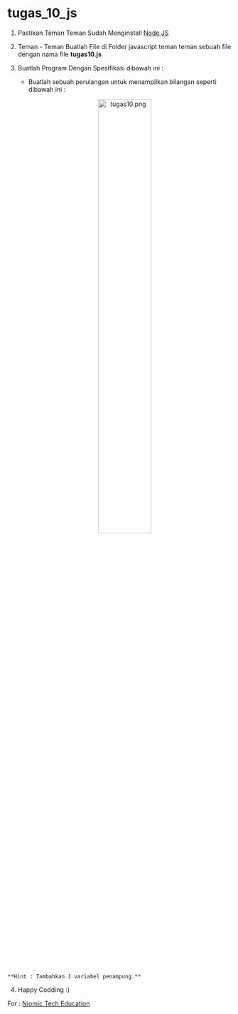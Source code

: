 # tugas_10_js

1. Pastikan Teman Teman Sudah Menginstall [Node JS](https://nodejs.org/ "Node JS")

2. Teman - Teman Buatlah File di Folder javascript teman teman sebuah file dengan nama file **tugas10.js**

3. Buatlah Program Dengan Spesifikasi dibawah ini :
	- Buatlah sebuah perulangan untuk menampilkan bilangan seperti dibawah ini :

	<p align="center">
	<img src="https://lh4.googleusercontent.com/zajRaQg-8X7o9Wi_7BOxynDm-J7Z18nlWZkoB-glFYm_Db38T24TKamZcQu2BPEb2z7sYevNMDNYW4cKluB7XyM2OTC4aICeSE9wFJ-xlwgTkvt94so6YlKeTuyR71N70uX-WSl2" alt="tugas10.png" width="50%" />
</p>

	**Hint : Tambahkan 1 variabel penampung.**
4. Happy Codding :)

For : [Niomic Tech Education](https://niomic.com/)
